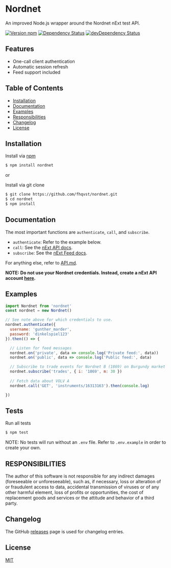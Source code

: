 # Nordnet

An improved Node.js wrapper around the Nordnet nExt test API.

[![Version npm](https://img.shields.io/npm/v/nordnet.svg)](https://www.npmjs.com/package/nordnet)
[![Dependency Status](https://david-dm.org/fhqvst/nordnet.svg)](https://david-dm.org/fhqvst/nordnet)
[![devDependency Status](https://david-dm.org/fhqvst/nordnet/dev-status.svg)](https://david-dm.org/fhqvst/nordnet#info=devDependencies)

## Features

- One-call client authentication
- Automatic session refresh
- Feed support included

## Table of Contents

* [Installation](#installation)
* [Documentation](#documentation)
* [Examples](#examples)
* [Responsibilities](#responsibilities)
* [Changelog](#changelog)
* [License](#license)

## Installation

Install via [npm](https://www.npmjs.com/package/nordnet)

```bash
$ npm install nordnet
```

or

Install via git clone

```bash
$ git clone https://github.com/fhqvst/nordnet.git
$ cd nordnet
$ npm install
```

## Documentation

The most important functions are `authenticate`, `call`, and `subscribe`.
- `authenticate`: Refer to the example below.
- `call`: See the [nExt API docs](https://api.test.nordnet.se/api-docs/index.html).
- `subscribe`: See the [nExt Feed docs](https://api.test.nordnet.se/next/2/api-docs/docs/feeds).

For anything else, refer to [API.md](https://github.com/fhqvst/nordnet/blob/master/API.md).

**NOTE: Do not use your Nordnet credentials. Instead, create a nExt API account [here](https://api.test.nordnet.se/account/register).**

## Examples
```javascript
import Nordnet from 'nordnet'
const nordnet = new Nordnet()

// See note above for which credentials to use.
nordnet.authenticate({
  username: 'gunther_marder',
  password: 'dinkelspiel123'
}).then(() => {

  // Listen for feed messages
  nordnet.on('private', data => console.log('Private feed:', data))
  nordnet.on('public', data => console.log('Public feed:', data)

  // Subscribe to trade events for Nordnet B (1869) on Burgundy market (30)
  nordnet.subscribe('trades', { i: '1869', m: 30 })
  
  // Fetch data about VOLV A
  nordnet.call('GET', 'instruments/16313163').then(console.log) 

})
```

## Tests

Run all tests

```bash
$ npm test
```
NOTE: No tests will run without an `.env` file. Refer to `.env.example` in order to create your own.

## RESPONSIBILITIES

The author of this software is not responsible for any indirect damages (foreseeable or unforeseeable), such as, if necessary, loss or alteration of or fraudulent access to data, accidental transmission of viruses or of any other harmful element, loss of profits or opportunities, the cost of replacement goods and services or the attitude and behavior of a third party.

## Changelog

The GitHub [releases][changelog] page is used for changelog entries.

## License

[MIT](LICENSE)

[axios]: https://github.com/mzabriskie/axios
[ursa]: https://github.com/quartzjer/ursa
[changelog]: https://github.com/fhqvst/nordnet/releases
